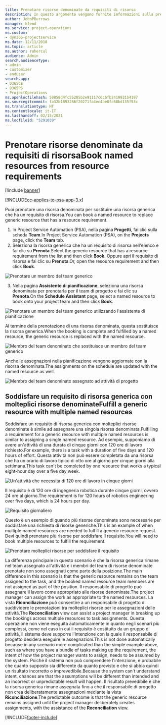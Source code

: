 ```yaml
---
title: Prenotare risorse denominate da requisiti di risorsa
description: In questo argomento vengono fornite informazioni sulla prenotazione di risorse denominate per un requisito di risorsa generica.
author: JohnPBurrows
manager: kfend
ms.service: project-operations
ms.custom:
- dyn365-projectservice
ms.date: 12/11/2018
ms.topic: article
ms.author: ruhercul
audience: Admin
search.audienceType:
- admin
- customizer
- enduser
search.app:
- D365CE
- D365PS
- ProjectOperations
ms.openlocfilehash: 50858d4fc55285b2e91117c6cbfb2419931b4197
ms.sourcegitcommit: fa32b1893286f20271fa4ec4be8fc68bd135f53c
ms.translationtype: HT
ms.contentlocale: it-IT
ms.lasthandoff: 02/15/2021
ms.locfileid: "5291039"
---
```

# <a name="book-named-resources-from-resource-requirements"></a><span data-ttu-id="d1d44-103">Prenotare risorse denominate da requisiti di risorsa</span><span class="sxs-lookup"><span data-stu-id="d1d44-103">Book named resources from resource requirements</span></span>

[!include [banner](../includes/psa-now-project-operations.md)]

[!INCLUDE[cc-applies-to-psa-app-3.x](../includes/cc-applies-to-psa-app-3x.md)]

<span data-ttu-id="d1d44-104">Puoi prenotare una risorsa denominata per sostituire una risorsa generica che ha un requisito di risorsa.</span><span class="sxs-lookup"><span data-stu-id="d1d44-104">You can book a named resource to replace generic resource that has a resource requirement.</span></span>

1. <span data-ttu-id="d1d44-105">In Project Service Automation (PSA), nella pagina **Progetti**, fai clic sulla scheda **Team**.</span><span class="sxs-lookup"><span data-stu-id="d1d44-105">In Project Service Automation (PSA), on the **Projects** page, click the **Team** tab.</span></span>
2. <span data-ttu-id="d1d44-106">Seleziona la risorsa generica che ha un requisito di risorsa nell'elenco e fai clic su **Prenota**.</span><span class="sxs-lookup"><span data-stu-id="d1d44-106">Select the generic resource that has a resource requirement from the list and then click **Book**.</span></span> <span data-ttu-id="d1d44-107">Oppure apri il requisito di risorsa e fai clic su **Prenota**.</span><span class="sxs-lookup"><span data-stu-id="d1d44-107">Or, open the resource requirement and then click **Book**.</span></span>


![Prenotare un membro del team generico](media/RM-how-to-14.png)


3. <span data-ttu-id="d1d44-109">Nella pagina **Assistente di pianificazione**, seleziona una risorsa denominata per prenotarla per il team di progetto e fai clic su **Prenota**.</span><span class="sxs-lookup"><span data-stu-id="d1d44-109">On the **Schedule Assistant** page, select a named resource to book onto your project team and then click **Book**.</span></span>

![Prenotare un membro del team generico utilizzando l'assistente di pianificazione](media/RM-how-to-15.png)

<span data-ttu-id="d1d44-111">Al termine della prenotazione di una risorsa denominata, questa sostituisce la risorsa generica.</span><span class="sxs-lookup"><span data-stu-id="d1d44-111">When the booking is complete and fulfilled by a named resource, the generic resource is replaced with the named resource.</span></span>

![Membro del team denominato che sostituisce un membro del team generico](media/RM-how-to-16.png)

<span data-ttu-id="d1d44-113">Anche le assegnazioni nella pianificazione vengono aggiornate con la risorsa denominata.</span><span class="sxs-lookup"><span data-stu-id="d1d44-113">The assignments on the schedule are updated with the named resource as well.</span></span>

![Membro del team denominato assegnato ad attività di progetto](media/RM-how-to-17.png)

## <a name="fulfill-a-generic-resource-with-multiple-named-resources"></a><span data-ttu-id="d1d44-115">Soddisfare un requisito di risorsa generica con molteplici risorse denominate</span><span class="sxs-lookup"><span data-stu-id="d1d44-115">Fulfill a generic resource with multiple named resources</span></span>
<span data-ttu-id="d1d44-116">Soddisfare un requisito di risorsa generica con molteplici risorse denominate è simile ad assegnare una singola risorsa denominata.</span><span class="sxs-lookup"><span data-stu-id="d1d44-116">Fulfilling a requirement for a generic resource with multiple named resources is similar to assigning a single named resource.</span></span> <span data-ttu-id="d1d44-117">Ad esempio, supponiamo di avere un'attività di una durata di cinque giorni con 120 ore di lavoro richiesto.</span><span class="sxs-lookup"><span data-stu-id="d1d44-117">For example, there is a task with a duration of five days and 120 hours of effort.</span></span> <span data-ttu-id="d1d44-118">Questa attività non può essere completata da una risorsa che ha un orario di lavoro tipico di otto ore al giorno per cinque giorni alla settimana.</span><span class="sxs-lookup"><span data-stu-id="d1d44-118">This task can't be completed by one resource that works a typical eight-hour day over a five day week.</span></span> 

![Un'attività che necessita di 120 ore di lavoro in cinque giorni](media/RM-how-to-21.png)

<span data-ttu-id="d1d44-120">Il requisito è di 120 ore di ingegneria robotica durante cinque giorni, ovvero 24 ore al giorno.</span><span class="sxs-lookup"><span data-stu-id="d1d44-120">The requirement is for 120 hours of robotics engineering over five days, which is 24 hours per day.</span></span>

![Requisito giornaliero](media/RM-how-to-22.png)

<span data-ttu-id="d1d44-122">Questo è un esempio di quando più risorse denominate sono necessarie per soddisfare una richiesta di risorse generiche.</span><span class="sxs-lookup"><span data-stu-id="d1d44-122">This is an example of when multiple named resources are needed to fulfill a generic resource request.</span></span> <span data-ttu-id="d1d44-123">Devi quindi prenotare più risorse per soddisfare il requisito.</span><span class="sxs-lookup"><span data-stu-id="d1d44-123">You will need to book multiple resources to fulfill the requirement.</span></span>

![Prenotare molteplici risorse per soddisfare il requisito](media/RM-how-to-23.png)

<span data-ttu-id="d1d44-125">La differenza principale in questo scenario è che la risorsa generica rimane nel team assegnato all'attività e i membri del team di risorse denominate prenotate non sono assegnati come parte della posizione.</span><span class="sxs-lookup"><span data-stu-id="d1d44-125">The main difference in this scenario is that the generic resource remains on the team assigned to the task, and the booked named resource team members are not assigned as part of the position.</span></span> <span data-ttu-id="d1d44-126">Il responsabile di progetto può assegnare il lavoro come appropriato alle risorse denominate.</span><span class="sxs-lookup"><span data-stu-id="d1d44-126">The project manager can assign the work as appropriate to the named resources.</span></span> <span data-ttu-id="d1d44-127">La vista **Riconciliazione** può consentire a un responsabile di progetto di suddividere le prenotazioni tra molteplici risorse per le assegnazioni delle attività.</span><span class="sxs-lookup"><span data-stu-id="d1d44-127">The **Reconciliation** view can assist a project manager in breaking up the bookings across multiple resources to task assignments.</span></span> <span data-ttu-id="d1d44-128">Questa operazione non viene eseguita automaticamente in quanto negli scenari più complessi, come nel caso in cui il requisito è costituito da un gruppo di attività, il sistema deve supporre l'intenzione con la quale il responsabile di progetto desidera eseguire le assegnazioni.</span><span class="sxs-lookup"><span data-stu-id="d1d44-128">This is not done automatically because in any scenario more complicated than the simple example above, such as where you have a bundle of tasks making up the requirement, the intent of how the project manager wants to assign, needs to be assumed by the system.</span></span> <span data-ttu-id="d1d44-129">Poiché il sistema non può comprendere l'intenzione, è probabile che quanto supposto sia differente da quanto previsto e che si abbia quindi un risultato incorretto o imprevedibile.</span><span class="sxs-lookup"><span data-stu-id="d1d44-129">Because the system can't understand intent, chances are that the assumptions will be different than intended and an incorrect or unpredictable result will happen.</span></span> <span data-ttu-id="d1d44-130">Il risultato prevedibile è che la risorsa generica rimane assegnata fino a che il responsabile di progetto non crea deliberatamente assegnazioni mediante la vista **Riconciliazione**.</span><span class="sxs-lookup"><span data-stu-id="d1d44-130">The predictable outcome is that the generic resource remains assigned until the project manager deliberately creates assignments, with the assistance of the **Reconciliation** view.</span></span>




[!INCLUDE[footer-include](../includes/footer-banner.md)]